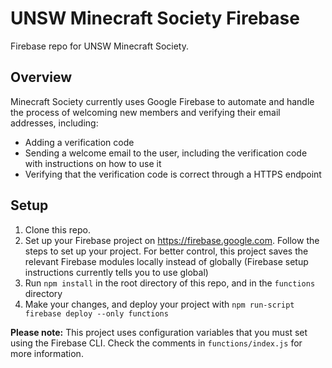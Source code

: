 # UNSW Minecraft Society Firebase

Firebase repo for UNSW Minecraft Society. 

## Overview
Minecraft Society currently uses Google Firebase to automate and handle the process of welcoming new members
and verifying their email addresses, including:
- Adding a verification code
- Sending a welcome email to the user, including the verification code with instructions on how to use it
- Verifying that the verification code is correct through a HTTPS endpoint

## Setup
1. Clone this repo.
2. Set up your Firebase project on https://firebase.google.com. Follow the steps to set up your project. For better control, this
    project saves the relevant Firebase modules locally instead of globally (Firebase setup instructions currently tells you to use global)
3. Run `npm install` in the root directory of this repo, and in the `functions` directory
4. Make your changes, and deploy your project with `npm run-script firebase deploy --only functions`

**Please note:** This project uses configuration variables that you must set using the Firebase CLI. Check the comments in `functions/index.js` for more information.
